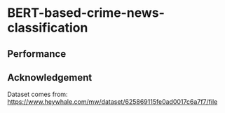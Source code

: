 # BERT-based-crime-news-classification

##  Performance
##  Acknowledgement
Dataset comes from: https://www.heywhale.com/mw/dataset/625869115fe0ad0017c6a7f7/file
